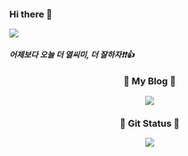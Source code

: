 ### Hi there 👋
<a href="https://github.com/westssun/TIL"><img src="https://img.shields.io/badge/TIL-red?style=for-the-badge&logo=aurelia&logoColor=fff&link=https://github.com/westssun/TIL"/></a>

##### 어제보다 오늘 더 열씨미, 더 잘하자❗️❗️👍 

<!--
**westssun/westssun** is a ✨ _special_ ✨ repository because its `README.md` (this file) appears on your GitHub profile.

Here are some ideas to get you started:

- 🔭 I’m currently working on ...
- 🌱 I’m currently learning ...
- 👯 I’m looking to collaborate on ...
- 🤔 I’m looking for help with ...
- 💬 Ask me about ...
- 📫 How to reach me: ...
- 😄 Pronouns: ...
- ⚡ Fun fact: ...
-->

<h3 align="center">🧸 My Blog 🧸 </h3>
<div align="center" style="text-align:center">
  <a href="https://devfunny.tistory.com/"><img src="https://img.shields.io/badge/My%20Dev%20Blog%20:%20https://devfunny.tistory.com/-black?style=for-the-badge&logo=aurelia&logoColor=fff&link=https://devfunny.tistory.com/"/></a>
</div>

<h3 align="center">🧸 Git Status 🧸 </h3>
<p align="center">
 <img src=https://github-readme-stats.vercel.app/api?username=westssun&show_icons=true />
</p>
